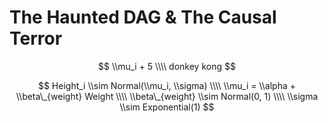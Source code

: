 The Haunted DAG & The Causal Terror
================

$$
\\mu_i + 5 \\\\
donkey kong
$$

$$
Height_i \\sim Normal(\\mu_i, \\sigma) \\\\
\\mu_i = \\alpha + \\beta\_{weight} Weight \\\\
\\beta\_{weight} \\sim Normal(0, 1) \\\\
\\sigma \\sim Exponential(1)
$$
